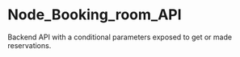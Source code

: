 # Node_Booking_room_API
Backend API with a conditional parameters exposed to get or made reservations.
